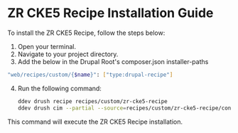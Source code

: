 # ZR CKE5 Recipe Installation Guide

To install the ZR CKE5 Recipe, follow the steps below:

1. Open your terminal.
2. Navigate to your project directory. 
3. Add the below in the Drupal Root's composer.json installer-paths
```sh
"web/recipes/custom/{$name}": ["type:drupal-recipe"]
```
4. Run the following command:

    ```sh
    ddev drush recipe recipes/custom/zr-cke5-recipe
    ddev drush cim --partial --source=recipes/custom/zr-cke5-recipe/config -y
    ```

This command will execute the ZR CKE5 Recipe installation.